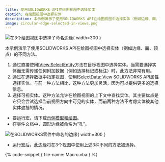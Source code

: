 ```yaml
---
title: 使用SOLIDWORKS API在绘图视图中选择实体
caption: 在绘图视图中选择实体
description: 本示例演示了使用SOLIDWORKS API在绘图视图中选择实体（例如边缘、面、顶点）的不同方法。
image: circular-edge-selected-in-views.png
---
```

![在3个绘图视图中选择了命名边缘](circular-edge-selected-in-views.png){ width=300 }

本示例演示了使用SOLIDWORKS API在绘图视图中选择实体（例如边缘、面、顶点）的不同方法。

1. 通过直接使用[IView:SelectEntity](https://help.solidworks.com/2012/english/api/sldworksapi/SolidWorks.Interop.sldworks~SolidWorks.Interop.sldworks.IView~SelectEntity.html)方法在目标视图中选择实体。当需要选择实体而无需传递任何附加数据（例如选择标记或标注）时，此方法非常有用。
2. 通过在选择数据中指定视图，使用[ISelectData::View](https://help.solidworks.com/2012/english/api/sldworksapi/SolidWorks.Interop.sldworks~SolidWorks.Interop.sldworks.ISelectData~View.html) SOLIDWORKS API属性选择实体。与前一种方法相比，这种方法更加灵活，因为可以提供更多的选择信息。
3. 选择可视实体。这种方法允许在绘图视图的上下文中查找实体。其主要优点是它只会尝试选择当前视图方向中可见的实体，而前两种方法不考虑实体被其他实体遮挡的情况。

* 要运行宏，请下载[示例模型和绘图](plate-with-hole.zip)。
* 在零件文档中，圆形边缘被命名为“孔”。

![在SOLIDWORKS零件中命名的边缘](named-edge.png){ width=300 }

* 运行宏后，此边缘将在3个视图中使用上述3种不同的方法被选择。

{% code-snippet { file-name: Macro.vba } %}
